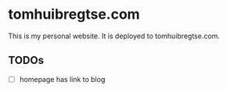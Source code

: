 # tomhuibregtse.com
This is my personal website. It is deployed to tomhuibregtse.com.

## TODOs
- [ ] homepage has link to blog

